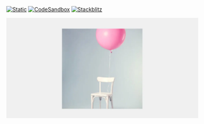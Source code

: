 [![Static](https://img.shields.io/badge/demo-%23646CFF.svg?logo=html5&logoColor=white)](https://pmndrs.github.io/examples/shadermaterials)
[![CodeSandbox](https://img.shields.io/badge/codesandbox-040404?logo=codesandbox&logoColor=DBDBDB)](https://codesandbox.io/s/github/pmndrs/examples/tree/main/demos/shadermaterials)
[![Stackblitz](https://img.shields.io/badge/stackblitz-fff?logo=Stackblitz&logoColor=1389FD)](https://stackblitz.com/github/pmndrs/examples/tree/main/demos/shadermaterials)

![](thumbnail.webp)
